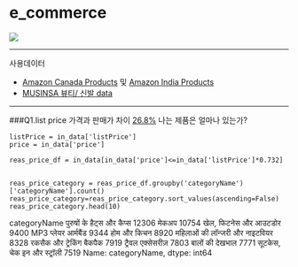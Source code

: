 # e_commerce
![](https://github.com/AsellaS2/e_commerce/assets/69001369/2b32ef3a-af32-4c9c-beb5-9a7682574bf7)

---

사용데이터
-   [Amazon Canada Products](https://www.kaggle.com/datasets/asaniczka/amazon-canada-products-2023-2-1m-products/data) 및 [Amazon India Products](https://www.kaggle.com/datasets/asaniczka/amazon-india-products-2023-1-5m-products)
-   [MUSINSA 뷰티/ 신발 data](https://www.musinsa.com/categories/item/005)

---

###Q1.list price 가격과 판매가 차이 [26.8%](https://www.busan.com/view/busan/view.php?code=20000511000159) 나는 제품은 얼마나 있는가?

```
listPrice = in_data['listPrice']
price = in_data['price']

reas_price_df = in_data[in_data['price']<=in_data['listPrice']*0.732]


reas_price_category = reas_price_df.groupby('categoryName')['categoryName'].count()
reas_price_category=reas_price_category.sort_values(ascending=False)
reas_price_category.head(10)
```

categoryName
पुरुषों के हैट्स और कैप्स         12306
मेकअप                             10754
खेल, फिटनेस और आउटडोर              9400
MP3 प्‍लेयर आर्मबैंड               9344
होम और किचन                        8920
महिलाओं की लॉन्जरी और नाइटवियर     8328
रकसैक और ट्रेकिंग बैकपैक           7919
ट्रैवल एक्सेसरीज़                   7803
बालों की देखभाल                    7771
सूटकेस, चेक इन और स्ट्रॉली         7519
Name: categoryName, dtype: int64
